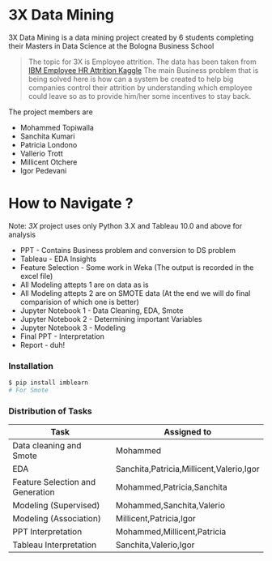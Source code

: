 # 3X Data Mining

3X Data Mining is a data mining project created by 6 students completing their Masters in Data Science at the Bologna Business School

> The topic for 3X is Employee attrition. 
>The data has been taken from [IBM Employee HR Attrition Kaggle](https://www.kaggle.com/pavansubhasht/ibm-hr-analytics-attrition-dataset) 
 > The main Business problem that is being solved here is how can a system be created to help big companies control their attrition by understanding which employee could leave so as to provide him/her some incentives to stay back.
 
 The project members are
  - Mohammed Topiwalla
  - Sanchita Kumari
  - Patricia Londono
  - Vallerio Trott
  - Millicent Otchere
  - Igor Pedevani

# How to Navigate ?
Note: *3X* project uses only Python 3.X and Tableau 10.0 and above for analysis

* PPT - Contains Business problem and conversion to DS problem
* Tableau - EDA Insights
* Feature Selection - Some work in Weka (The output is recorded in the excel file)
* All Modeling attepts 1 are on data as is
* All Modeling attepts 2 are on SMOTE data (At the end we will do final comparision of which one is better)
* Jupyter Notebook 1 - Data Cleaning, EDA, Smote
* Jupyter Notebook 2 - Determining important Variables
* Jupyter Notebook 3 - Modeling
* Final PPT - Interpretation
* Report - duh!


### Installation
```sh
$ pip install imblearn
# For Smote
```

### Distribution of Tasks

| Task | Assigned to |
| ------ | ------ |
| Data cleaning and Smote | Mohammed |
| EDA | Sanchita,Patricia,Millicent,Valerio,Igor |
| Feature Selection and Generation | Mohammed,Patricia,Sanchita |
| Modeling (Supervised) | Mohammed,Sanchita,Valerio |
| Modeling (Association) | Millicent,Patricia,Igor |
| PPT Interpretation | Mohammed,Millicent,Patricia |
| Tableau Interpretation | Sanchita,Valerio,Igor |
